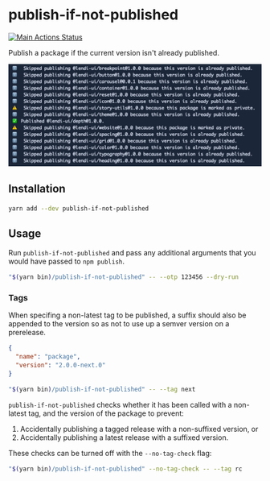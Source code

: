 # publish-if-not-published

[![Main Actions Status](https://github.com/jameslnewell/publish-if-not-published/workflows/main/badge.svg)](https://github.com/jameslnewell/publish-if-not-published/actions)

Publish a package if the current version isn't already published.

![A list of packages published with publish-if-not-published](https://raw.githubusercontent.com/jameslnewell/publish-if-not-published/master/screenshot.jpg)

## Installation

```bash
yarn add --dev publish-if-not-published
```

## Usage

Run `publish-if-not-published` and pass any additional arguments that you would have passed to `npm publish`.

```bash
"$(yarn bin)/publish-if-not-published" -- --otp 123456 --dry-run
```

### Tags

When specifing a non-latest tag to be published, a suffix should also be appended to the version so as not to use up a semver version on a prerelease.

```json
{
  "name": "package",
  "version": "2.0.0-next.0"
}
```

```bash
"$(yarn bin)/publish-if-not-published" -- --tag next
```

`publish-if-not-published` checks whether it has been called with a non-latest tag, and the version of the package to prevent:

1. Accidentally publishing a tagged release with a non-suffixed version, or
1. Accidentally publishing a latest release with a suffixed version.

These checks can be turned off with the `--no-tag-check` flag:

```bash
"$(yarn bin)/publish-if-not-published" --no-tag-check -- --tag rc
```
